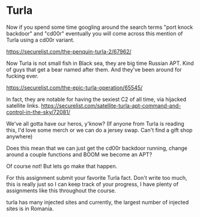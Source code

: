 # Turla
Now if you spend some time googling around the search terms "port knock backdoor" and "cd00r" eventually you will come across this mention of Turla using a cd00r variant.

<https://securelist.com/the-penquin-turla-2/67962/>

Now Turla is not small fish in Black sea, they are big time Russian APT. Kind of guys that get a bear named after them. And they've been around for fucking ever. 

<https://securelist.com/the-epic-turla-operation/65545/>

In fact, they are notable for having the sexiest C2 of all time, via hijacked satellite links. <https://securelist.com/satellite-turla-apt-command-and-control-in-the-sky/72081/>

We've all gotta have our heros, y'know? (If anyone from Turla is reading this, I'd love some merch or we can do a jersey swap. Can't find a gift shop anywhere)

Does this mean that we can just get the cd00r backdoor running, change around a couple functions and BOOM we become an APT? 

Of course not! But lets go make that happen.

For this assignment submit your favorite Turla fact. Don't write too much, this is really just so I can keep track of your progress, I have plenty of assignments like this throughout the course. 

turla has many injected sites and currently, the largest number of injected sites is in Romania.
